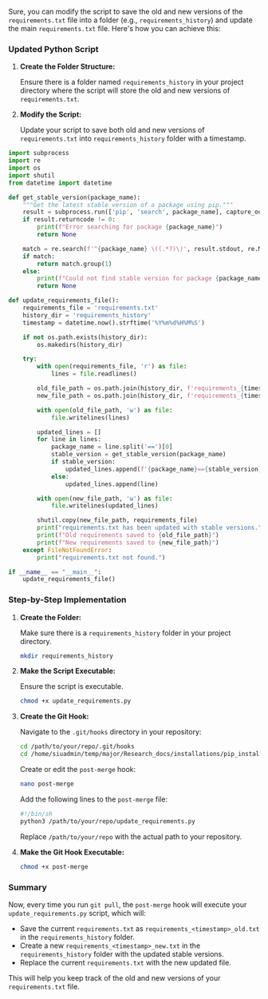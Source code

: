 Sure, you can modify the script to save the old and new versions of the `requirements.txt` file into a folder (e.g., `requirements_history`) and update the main `requirements.txt` file. Here's how you can achieve this:

### Updated Python Script

1. **Create the Folder Structure:**

   Ensure there is a folder named `requirements_history` in your project directory where the script will store the old and new versions of `requirements.txt`.

2. **Modify the Script:**

   Update your script to save both old and new versions of `requirements.txt` into `requirements_history` folder with a timestamp.

```python
import subprocess
import re
import os
import shutil
from datetime import datetime

def get_stable_version(package_name):
    """Get the latest stable version of a package using pip."""
    result = subprocess.run(['pip', 'search', package_name], capture_output=True, text=True)
    if result.returncode != 0:
        print(f"Error searching for package {package_name}")
        return None

    match = re.search(f'^{package_name} \((.*?)\)', result.stdout, re.MULTILINE)
    if match:
        return match.group(1)
    else:
        print(f"Could not find stable version for package {package_name}")
        return None

def update_requirements_file():
    requirements_file = 'requirements.txt'
    history_dir = 'requirements_history'
    timestamp = datetime.now().strftime('%Y%m%d%H%M%S')

    if not os.path.exists(history_dir):
        os.makedirs(history_dir)

    try:
        with open(requirements_file, 'r') as file:
            lines = file.readlines()

        old_file_path = os.path.join(history_dir, f'requirements_{timestamp}_old.txt')
        new_file_path = os.path.join(history_dir, f'requirements_{timestamp}_new.txt')

        with open(old_file_path, 'w') as file:
            file.writelines(lines)

        updated_lines = []
        for line in lines:
            package_name = line.split('==')[0]
            stable_version = get_stable_version(package_name)
            if stable_version:
                updated_lines.append(f'{package_name}=={stable_version}\n')
            else:
                updated_lines.append(line)

        with open(new_file_path, 'w') as file:
            file.writelines(updated_lines)

        shutil.copy(new_file_path, requirements_file)
        print("requirements.txt has been updated with stable versions.")
        print(f"Old requirements saved to {old_file_path}")
        print(f"New requirements saved to {new_file_path}")
    except FileNotFoundError:
        print("requirements.txt not found.")

if __name__ == "__main__":
    update_requirements_file()
```

### Step-by-Step Implementation

1. **Create the Folder:**

   Make sure there is a `requirements_history` folder in your project directory.

   ```sh
   mkdir requirements_history
   ```

2. **Make the Script Executable:**

   Ensure the script is executable.

   ```sh
   chmod +x update_requirements.py
   ```

3. **Create the Git Hook:**

   Navigate to the `.git/hooks` directory in your repository:

   ```sh
   cd /path/to/your/repo/.git/hooks
   cd /home/siuadmin/temp/major/Research_docs/installations/pip_install_from_req.py #from my laptop path
   ```

   Create or edit the `post-merge` hook:

   ```sh
   nano post-merge
   ```

   Add the following lines to the `post-merge` file:

   ```sh
   #!/bin/sh
   python3 /path/to/your/repo/update_requirements.py
   ```

   Replace `/path/to/your/repo` with the actual path to your repository.

4. **Make the Git Hook Executable:**

   ```sh
   chmod +x post-merge
   ```

### Summary

Now, every time you run `git pull`, the `post-merge` hook will execute your `update_requirements.py` script, which will:

- Save the current `requirements.txt` as `requirements_<timestamp>_old.txt` in the `requirements_history` folder.
- Create a new `requirements_<timestamp>_new.txt` in the `requirements_history` folder with the updated stable versions.
- Replace the current `requirements.txt` with the new updated file.

This will help you keep track of the old and new versions of your `requirements.txt` file.
